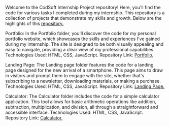 Welcome to the CodSoft Internship Project repository! Here, you'll find the code for various tasks I completed during my internship. This repository is a collection of projects that demonstrate my skills and growth. Below are the highlights of this [repository.](https://github.com/bharani951/CODSOFT-internship.git)

Portfolio: In the Portfolio folder, you'll discover the code for my personal portfolio website, which showcases the skills and experiences I've gained during my internship. The site is designed to be both visually appealing and easy to navigate, providing a clear view of my professional capabilities. Technologies Used: HTML, CSS, JavaScript. Repository Link: [Portfolio.](https://bharani951.github.io/CODSOFT-internship/portfolio/index.html)

Landing Page: The Landing page folder features the code for a landing page designed for the new arrival of a smartphone. This page aims to draw in visitors and prompt them to engage with the site, whether that's subscribing to a newsletter, downloading materials, or making a purchase. Technologies Used: HTML, CSS, JavaScript. Repository Link: [Landing Page.](https://bharani951.github.io/CODSOFT-internship/landing_page/index.html)

Calculator: The Calculator folder includes the code for a simple calculator application. This tool allows for basic arithmetic operations like addition, subtraction, multiplication, and division, all through a straightforward and accessible interface. Technologies Used: HTML, CSS, JavaScript. Repository Link: [Calculator.](https://bharani951.github.io/CODSOFT-internship/calculator/index.html)
